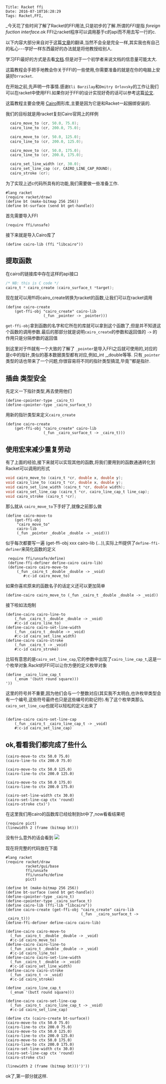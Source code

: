     Title: Racket ffi
    Date: 2016-07-18T16:28:29
    Tags: Racket,FFI,

   _今天花了些时间了解了Racket的FFI用法,只是初步的了解.所谓的*FFI*是指 *foreign fuction interface*.ok FFI让racket程序可以调用基于c的api而不用去写一行的c.

<!-- more -->

  以下内容大部分来自对于这篇[文章](http://prl.ccs.neu.edu/blog/2016/06/27/tutorial-using-racket-s-ffi/)的翻译,当然不会全是完全一样,其实我也有自己的私心---学好一样东西最好的办法就是将他教授给别人.

  学习FFI最好的方式是去看[文档](http://docs.racket-lang.org/foreign/index.html).但是对于一个初学者来说文档的信息量可能太大.

  这篇教程会手把手地教会你关于FFI的一些使用,你需要准备的就是在你的电脑上安装好`Drracket`.

  在开始之前,先声明一件事情.感谢`Eli Barzilay`和`Dmitry Orlovsky`的工作让我们可以在racket中使用FFI.如果你对于FFI的设计实现好奇的话可以参考这篇[论文](http://www.ccs.neu.edu/racket/pubs/scheme04-bo.pdf).

  这篇教程主要会使用 [Cairo](https://www.cairographics.org/)图形库,主要是因为它是和Racket一起捆绑安装的.

  我们的目标就是用racket复刻Cairo官网上的样例

```c
  cairo_move_to (cr, 50.0, 75.0);
  cairo_line_to (cr, 200.0, 75.0);

  cairo_move_to (cr, 50.0, 125.0);
  cairo_line_to (cr, 200.0, 125.0);

  cairo_move_to (cr, 50.0, 175.0);
  cairo_line_to (cr, 200.0, 175.0);

  cairo_set_line_width (cr, 30.0);
  cairo_set_line_cap (cr, CAIRO_LINE_CAP_ROUND);
  cairo_stroke (cr);

```


为了实现上述c代码所具有的功能,我们需要做一些准备工作.

```racket
#lang racket
(require racket/draw)
(define bt (make-bitmap 256 256))
(define bt-surface (send bt get-handle))
```

首先需要导入FFI

```racket
(require ffi/unsafe)
```

接下来就是导入Cairo库了


```racket
(define cairo-lib (ffi "libcairo"))
```


## 提取函数

在cairo的链接库中存在这样的api接口


```c
/* NB: this is C code */
cairo_t * cairo_create (cairo_surface_t *target);
```

现在就可以用ffi将cairo_create转换为racket的函数,让我们可以在racket调用


```racket
(define cairo-create
    (get-ffi-obj "cairo_create" cairo-lib
                 (_fun _pointer -> _pointer)))
```

`get-ffi-obj`拿到函数的名字和它所在的库就可以拿到这个函数了,但是并不知道这个函数的调用参数.最后的那部分就是说明`cairo_create`的参数和返回值的  `->` 的作用只是分隔参数的返回值

到这里对于ffi就有一个大致的了解了
`_pointer`是导入FFI之后就可使用的,对应的是c中的指针,类似的基本数据类型都有对应,例如_int
,_double等等.
只有`_pointer`类型的话也带来了一个问题,你很容易将不同的指针类型搞混,毕竟™都是指针.

## 插曲 类型安全

先定义一下指针类型,再去使用他们
```racket
(define-cpointer-type _cairo_t)
(define-cpointer-type _cairo_surface_t)
```

用新的指针类型来定义`cairo_create`

```racket
(define cairo-create
    (get-ffi-obj "cairo_create" cairo-lib
                 (_fun _cairo_surface_t -> _cairo_t)))
```


## 使用宏来减少重复劳动

有了上面的经验,接下来就可以实现其他的函数,将我们要用到的函数通通转化到Racket可以调用的形式


```c
void cairo_move_to (cairo_t *cr, double x, double y);
void cairo_line_to (cairo_t *cr, double x, double y);
void cairo_set_line_width (cairo_t *cr, double width);
void cairo_set_line_cap (cairo_t *cr, cairo_line_cap_t line_cap);
void cairo_stroke (cairo_t *cr);
```
那么就从 `cairo_move_to`下手好了,就像之前那么做

```racket
(define cairo-move-to
    (get-ffi-obj
     "cairo_move_to"
     cairo-lib
     (_fun _pointer _double _double -> _void)))
```
似乎每次都要写一遍 (get-ffi-obj xxx cairo-lib (...)),实际上ffi提供了`define-ffi-definer`来简化函数的定义

```racket
 require ffi/unsafe/define)
 (define-ffi-definer define-cairo cairo-lib)
 (define-cairo cairo-move-to
     (_fun _cairo_t _double _double -> _void)
        #:c-id cairo_move_to)
```
如果你喜欢原来的函数名子的话定义还可以更加简单


```racket
(define-cairo cairo_move_to (_fun _cairo_t _double _double -> _void))
```


接下啦如法炮制

```racket
(define-cairo cairo-line-to
    (_fun _cairo_t _double _double -> _void)
    #:c-id cairo_line_to)
(define-cairo cairo-set-line-width
    (_fun _cairo_t _double -> _void)
    #:c-id cairo_set_line_width)
(define-cairo cairo-stroke
    (_fun _cairo_t -> _void)
    #:c-id cairo_stroke)
```


比较有意思的是`cairo_set_line_cap`,它的参数中出现了`cairo_line_cap_t`,这是一个枚举对象.Rackt的FFI可以让你方便的定义枚举对象

```racket
(define _cairo_line_cap_t
    (_enum '(butt round square)))
'))
```

这里的符号并不重要,因为他们会与一个整数对应(其实我不太明白,也许枚举类型会有一个编号,这些符号最终也只是这些编号的助记符).有了这个枚举类那么`cairo_set_line_cap`也就可以轻松的定义出来了




```racket

(define-cairo cairo-set-line-cap
    (_fun _cairo_t _cairo_line_cap_t -> _void)
    #:c-id cairo_set_line_cap)
```

## ok,看看我们都完成了些什么

```racket
(cairo-move-to ctx 50.0 75.0)
(cairo-line-to ctx 200.0 75.0)
 
(cairo-move-to ctx 50.0 125.0)
(cairo-line-to ctx 200.0 125.0)
 
(cairo-move-to ctx 50.0 175.0)
(cairo-line-to ctx 200.0 175.0)
 
(cairo-set-line-width ctx 30.0)
(cairo-set-line-cap ctx 'round)
(cairo-stroke ctx)')
```

在这里我们用cairo的函数库已经绘制到bt中了,now看看结果吧

```racket
(require pict)
(linewidth 2 (frame (bitmap bt)))
```

没有什么意外的话会看到
![](/img/pict.png)

现在将完整的代码放在下面

```racket
#lang racket
(require racket/draw
         racket/gui/base
         ffi/unsafe
         ffi/unsafe/define
         pict)

(define bt (make-bitmap 256 256))
(define bt-surface (send bt get-handle))
(define-cpointer-type _cairo_t)
(define-cpointer-type _cairo_surface_t)
(define cairo-lib (ffi-lib "libcairo"))
(define cairo-create (get-ffi-obj "cairo_create" cairo-lib
                                  (_fun  _cairo_surface_t -> _cairo_t)))
(define-ffi-definer define-cairo cairo-lib)

(define-cairo cairo-move-to
  (_fun _cairo_t _double _double -> _void)
  #:c-id cairo_move_to)
(define-cairo cairo-line-to
  (_fun _cairo_t _double _double -> _void)
  #:c-id cairo_line_to)
(define-cairo cairo-set-line-width
  (_fun _cairo_t _double -> _void)
  #:c-id cairo_set_line_width)
(define-cairo cairo-stroke
  (_fun _cairo_t -> _void)
  #:c-id cairo_stroke)

(define _cairo_line_cap_t
  (_enum '(butt round square)))

(define-cairo cairo-set-line-cap
  (_fun _cairo_t _cairo_line_cap_t -> _void)
  #:c-id cairo_set_line_cap)

(define ctx (cairo-create bt-surface))
(cairo-move-to ctx 50.0 75.0)
(cairo-line-to ctx 200.0 75.0)
(cairo-move-to ctx 50.0 125.0)
(cairo-line-to ctx 200.0 125.0)
(cairo-move-to ctx 50.0 175.0)
(cairo-line-to ctx 200.0 175.0)
(cairo-set-line-width ctx 30.0)
(cairo-set-line-cap ctx 'round)
(cairo-stroke ctx)

(linewidth 2 (frame (bitmap bt)))')'))
```
ok了,第一部分就这样.

